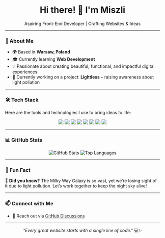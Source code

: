 <h1 align="center">Hi there! 👋 I'm Miszli</h1>
<p align="center">Aspiring Front-End Developer | Crafting Websites & Ideas</p>

---

### 🚀 About Me  
- 🌍 Based in **Warsaw, Poland**  
- 🎓 Currently learning **Web Development**  
- 💡 Passionate about creating beautiful, functional, and impactful digital experiences  
- 🌌 Currently working on a project: **Lightless** – raising awareness about light pollution  

---

### 🛠️ Tech Stack  
Here are the tools and technologies I use to bring ideas to life:  

<div align="center">  
  <img src="https://img.shields.io/badge/-HTML5-E34F26?style=flat-square&logo=html5&logoColor=white" />
  <img src="https://img.shields.io/badge/-CSS3-1572B6?style=flat-square&logo=css3&logoColor=white" />
  <img src="https://img.shields.io/badge/-JavaScript-F7DF1E?style=flat-square&logo=javascript&logoColor=black" />
  <img src="https://img.shields.io/badge/-TypeScript-007ACC?style=flat-square&logo=typescript&logoColor=white" />
  <img src="https://img.shields.io/badge/-React-61DAFB?style=flat-square&logo=react&logoColor=black" />
  <img src="https://img.shields.io/badge/-TailwindCSS-38B2AC?style=flat-square&logo=tailwind-css&logoColor=white" />
  <img src="https://img.shields.io/badge/-NPM-CB3837?style=flat-square&logo=npm&logoColor=white" />
  <img src="https://img.shields.io/badge/-Figma-F24E1E?style=flat-square&logo=figma&logoColor=white" />
</div>  

---

### 📊 GitHub Stats  

<div align="center">
  <img src="https://github-readme-stats.vercel.app/api?username=Miszli&show_icons=true&theme=radical&hide_title=true" alt="GitHub Stats" />
  <img src="https://github-readme-stats.vercel.app/api/top-langs/?username=Miszli&layout=compact&theme=radical" alt="Top Languages" />
</div>  

---

### 🌟 Fun Fact  
🌌 **Did you know?** The Milky Way Galaxy is so vast, yet we’re losing sight of it due to light pollution. Let’s work together to keep the night sky alive!  

---

### 📫 Connect with Me  
- 💌 Reach out via [GitHub Discussions](https://github.com/Miszli/)  

---

<div align="center">
  <em>"Every great website starts with a single line of code."</em> 💻✨  
</div>

